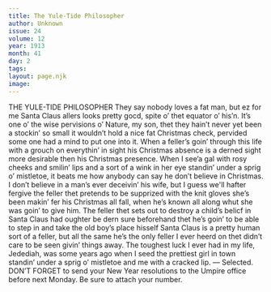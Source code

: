 ```yaml
---
title: The Yule-Tide Philosopher
author: Unknown
issue: 24
volume: 12
year: 1913
month: 41
day: 2
tags:
layout: page.njk
image:
---
```

THE YULE-TIDE PHILOSOPHER    They say nobody loves a fat man, but ez for me Santa Claus allers looks pretty gocd, spite o’ thet equator o’ his’n.    It’s one o’ the wise pervisions o’ Nature, my son, thet they hain’t never yet been a stockin’ so small it wouldn’t hold a nice fat Christmas check, pervided some one had a mind to put one into it. When a feller’s goin’ through this life with a grouch on everythin’ in sight his Christmas absence is a derned sight more desirable then his Christmas presence. When I see’a gal with rosy cheeks and smilin’ lips and a sort of a wink in her eye standin’ under a sprig o’ mistletoe, it beats me how anybody can say he don’t believe in Christmas. I don’t believe in a man’s ever deceivin’ his wife, but I guess we'll hafter fergive the feller thet pretends to be supprized with the knit gloves she’s been makin’ fer his Christmas all fall, when he’s known all along whut she was goin’ to give him. The feller thet sets out to destroy a child’s belicf in Santa Claus had oughter be dern sure beforehand thet he’s goin’ to be able to step in and take the old boy’s place hisself Santa Claus is a pretty human sort of a feller, but all the same he’s the only feller I ever heerd on thet didn’t care to be seen givin’ things away. The toughest luck I ever had in my life, Jedediah, was some years ago when I seed the prettiest girl in town standin’ under a sprig o’ mistletoe and me with a cracked lip. — Selected.       DON’T FORGET to send your New Year resolutions to the Umpire office before next Monday. Be sure to attach your number. 

